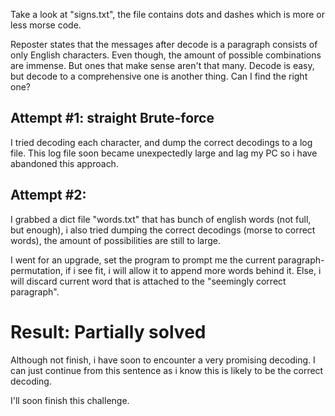 Take a look at "signs.txt", the file contains dots and dashes which is more or less morse code.

Reposter states that the messages after decode is a paragraph consists of only English characters.
Even though, the amount of possible combinations are immense. But ones that make sense aren't that many. Decode is easy, but decode to a comprehensive one is another thing. Can I find the right one?

## Attempt #1: straight Brute-force
I tried decoding each character, and dump the correct decodings to a log file. This log file soon became unexpectedly large and lag my PC so i have abandoned this approach.

## Attempt #2:
I grabbed a dict file "words.txt" that has bunch of english words (not full, but enough), i also tried dumping the correct decodings (morse to correct words), the amount of possibilities are still to large.

I went for an upgrade, set the program to prompt me the current paragraph-permutation, if i see fit, i will allow it to append more words behind it. Else, i will discard current word that is attached to the "seemingly correct paragraph".

# Result: Partially solved
Although not finish, i have soon to encounter a very promising decoding. I can just continue from this sentence as i know this is likely to be the correct decoding.

I'll soon finish this challenge.
